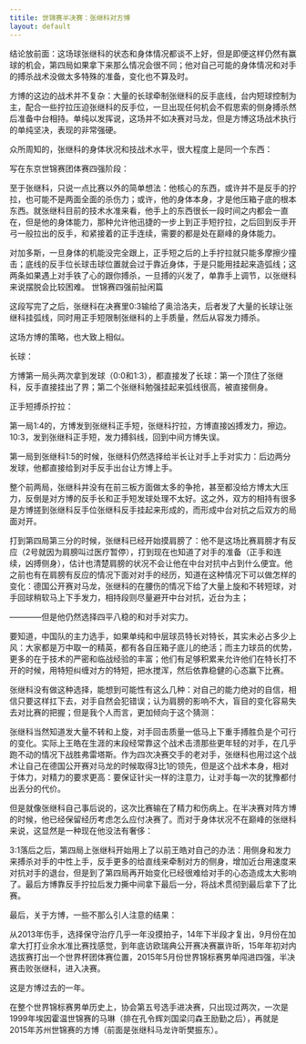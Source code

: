 ```yaml
---
titile: 世锦赛半决赛：张继科对方博 
layout: default
---
```


结论放前面：这场球张继科的状态和身体情况都谈不上好，但是即便这样仍然有赢球的机会，第四局如果拿下来那么情况会很不同；他对自己可能的身体情况和对手的搏杀战术没做太多特殊的准备，变化也不算及时。

方博的这边的战术并不复杂：大量的长球牵制张继科的反手底线，台内短球控制为主，配合一些拧拉压迫张继科的反手位，一旦出现任何机会不假思索的侧身搏杀然后准备中台相持。单纯以发挥说，这场并不如决赛对马龙，但是方博这场战术执行的单纯坚决，表现的非常强硬。


众所周知的，张继科的身体状况和技战术水平，很大程度上是同一个东西：

写在东京世锦赛团体赛四强阶段：

至于张继科，只说一点比赛以外的简单想法：他核心的东西，或许并不是反手的拧拉，也可能不是两面全面的杀伤力；或许，他的身体本身，才是他压箱子底的根本东西。就张继科目前的技术水准来看，他手上的东西很长一段时间之内都会一直在，但是他的身体能力，那种允许他迅捷的一步上到正手短拧拉，之后回到反手开弓一般拉出的反手，和紧接着的正手连续，需要的都是处在巅峰的身体能力。

对加多斯，一旦身体的机能没完全跟上，正手短之后的上手拧拉就只能多摩擦少撞击；底线的反手位长球击球位置就会过于靠近身体，于是只能用挂起来造弧线；这两条如果遇上对手铁了心的跟你搏杀，一旦搏的兴发了，单靠手上调节，以张继科来说摆脱会比较困难。
世锦赛四强前扯闲篇

这段写完了之后，张继科在决赛里0:3输给了奥洽洛夫，后者发了大量的长球让张继科挂弧线，同时用正手短限制张继科的上手质量，然后从容发力搏杀。

这场方博的策略，也大致上相似。



长球：

方博第一局头两次拿到发球（0:0和1:3），都直接发了长球：第一个顶住了张继科，反手直接挂出了界；第二个张继科勉强挂起来弧线很高，被直接侧身。

正手短搏杀拧拉：

第一局1:4的，方博发到张继科正手短，张继科拧拉，方博直接凶搏发力，擦边。10:3，发到张继科正手短，发力搏斜线，回到中间方博失误。

第一局到张继科1:5的时候，张继科仍然选择给半长让对手上手对实力：后边两分发球，他都直接给到对手反手出台让方博上手。

整个前两局，张继科并没有在前三板方面做太多的争抢，甚至都没给方博太大压力，反倒是对方博的反手长和正手短发球处理不太好。这之外，双方的相持有很多是方博搓到张继科反手位张继科反手挂起来形成的，而形成中台对抗之后双方的局面对开。


打到第四局第三分的时候，张继科已经开始摸肩膀了：他不是这场比赛肩膀才有反应（2号就因为肩膀叫过医疗暂停），打到现在也知道了对手的准备（正手和连续，凶搏侧身），估计也清楚肩膀的状况不会让他在中台对抗中占到什么便宜。他之前也有在肩膀有反应的情况下面对对手的经历，知道在这种情况下可以做怎样的变化：德国公开赛对马龙，张继科的在腰伤的情况下给了大量上旋和不转短球，对手回球稍软马上下手发力，相持段则尽量避开中台对抗，近台为主；

————但是他仍然选择四平八稳的和对手对实力。

要知道，中国队的主力选手，如果单纯和中层球员特长对特长，其实未必占多少上风：大家都是万中取一的精英，都有各自压箱子底儿的绝活；而主力球员的优势，更多的在于技术的严密和临战经验的丰富；他们有足够积累来允许他们在特长打不开的时候，用特短纠缠对方的特短，把水搅浑，然后依靠稳健的心态赢下比赛。

张继科没有做这种选择，能想到可能性有这么几种：对自己的能力绝对的自信，相信只要这样扛下去，对手自然会犯错误；认为肩膀的影响不大，盲目的变化容易失去对比赛的把握；但是我个人而言，更加倾向于这个猜测：

张继科当然知道发大量不转和上旋，对手回击质量一低马上下重手搏胜负是个可行的变化。实际上王皓在生涯的末段经常靠这个战术击溃那些更年轻的对手，在几乎跑不动的情况下战胜弗雷塔斯。作为四次决赛交手的老对手，张继科也用过这个战术让自己在德国公开赛对马龙的时候取得3比1的领先，但是这个战术本身，相对于体力，对精力的要求更高：要保证针尖一样的注意力，让对手每一次的犹豫都付出丢分的代价。

但是就像张继科自己事后说的，这次比赛输在了精力和伤病上。在半决赛对阵方博的时候，他已经保留经历考虑怎么应付决赛了。而对于身体状况不在巅峰的张继科来说，这显然是一种现在他没法有奢侈：

3:1落后之后，第四局上张继科开始用上了以前王皓对自己的办法：用侧身和发力来搏杀对手的中性上手，反手更多的给直线来牵制对方的侧身，增加近台用速度来对抗对手的退台，但是到了第四局再开始变化已经很难给对手的心态造成太大影响了。最后方博靠反手拧拉后发力撕中间拿下最后一分，将战术贯彻到最后拿下了比赛。


最后，关于方博，一些不那么引人注意的结果：

从2013年伤手，选择保守治疗几乎一年没摸拍子，14年下半段才复出，9月份在加拿大打打业余水准比赛找感觉，到年底访欧瑞典公开赛决赛赢许昕，15年年初对内选拔赛打出一个世界杯团体赛位置，2015年5月份世界锦标赛男单闯进四强，半决赛击败张继科，进入决赛。

这是方博过去的一年。

在整个世界锦标赛男单历史上，协会第五号选手进决赛，只出现过两次，一次是1999年埃因霍温世锦赛的马琳（排在孔令辉刘国梁闫森王励勤之后），再就是2015年苏州世锦赛的方博（前面是张继科马龙许昕樊振东）。
